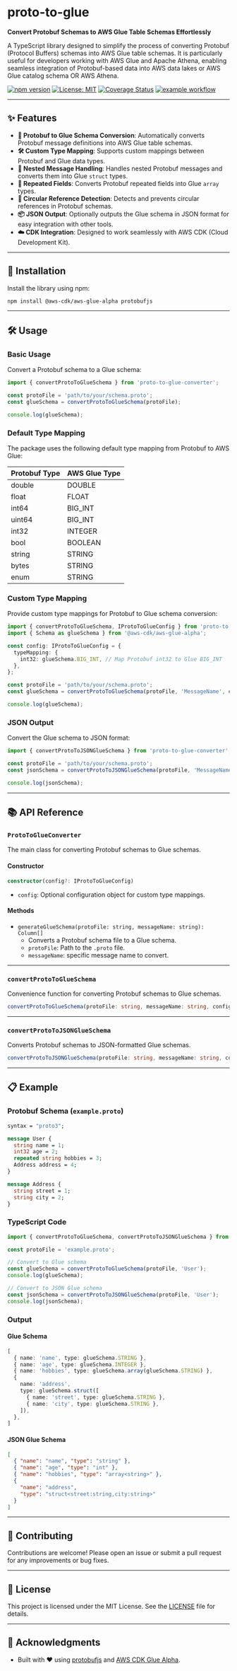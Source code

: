 # proto-to-glue

**Convert Protobuf Schemas to AWS Glue Table Schemas Effortlessly**

A TypeScript library designed to simplify the process of converting Protobuf (Protocol Buffers) schemas into AWS Glue table schemas. It is particularly useful for developers working with AWS Glue and Apache Athena, enabling seamless integration of Protobuf-based data into AWS data lakes or AWS Glue catalog schema OR AWS Athena.

[![npm version](https://img.shields.io/npm/v/proto-to-glue.svg)](https://www.npmjs.com/package/proto-to-glue)
[![License: MIT](https://img.shields.io/badge/License-MIT-yellow.svg)](https://opensource.org/licenses/MIT)
[![Coverage Status](https://coveralls.io/repos/github/shubhamshah207/proto-to-glue/badge.svg?branch=main)](https://coveralls.io/github/shubhamshah207/proto-to-glue?branch=main)
[![example workflow](https://github.com/shubhamshah207/proto-to-glue/actions/workflows/codeql.yml/badge.svg)](https://github.com/shubhamshah207/proto-to-glue/actions/workflows/codeql.yml)


---

## ✨ Features

- **📄 Protobuf to Glue Schema Conversion**: Automatically converts Protobuf message definitions into AWS Glue table schemas.
- **🛠️ Custom Type Mapping**: Supports custom mappings between Protobuf and Glue data types.
- **🧩 Nested Message Handling**: Handles nested Protobuf messages and converts them into Glue `struct` types.
- **🔁 Repeated Fields**: Converts Protobuf repeated fields into Glue `array` types.
- **🔄 Circular Reference Detection**: Detects and prevents circular references in Protobuf schemas.
- **📦 JSON Output**: Optionally outputs the Glue schema in JSON format for easy integration with other tools.
- **☁️ CDK Integration**: Designed to work seamlessly with AWS CDK (Cloud Development Kit).

---

## 🚀 Installation

Install the library using npm:

```bash
npm install @aws-cdk/aws-glue-alpha protobufjs
```

---

## 🛠️ Usage

### Basic Usage

Convert a Protobuf schema to a Glue schema:

```typescript
import { convertProtoToGlueSchema } from 'proto-to-glue-converter';

const protoFile = 'path/to/your/schema.proto';
const glueSchema = convertProtoToGlueSchema(protoFile);

console.log(glueSchema);
```

### Default Type Mapping

The package uses the following default type mapping from Protobuf to AWS Glue:

| Protobuf Type | AWS Glue Type |
|---------------|---------------|
| double        | DOUBLE        |
| float         | FLOAT         |
| int64         | BIG_INT       |
| uint64        | BIG_INT       |
| int32         | INTEGER       |
| bool          | BOOLEAN       |
| string        | STRING        |
| bytes         | STRING        |
| enum          | STRING        |

### Custom Type Mapping

Provide custom type mappings for Protobuf to Glue schema conversion:

```typescript
import { convertProtoToGlueSchema, IProtoToGlueConfig } from 'proto-to-glue-converter';
import { Schema as glueSchema } from '@aws-cdk/aws-glue-alpha';

const config: IProtoToGlueConfig = {
  typeMapping: {
    int32: glueSchema.BIG_INT, // Map Protobuf int32 to Glue BIG_INT
  },
};

const protoFile = 'path/to/your/schema.proto';
const glueSchema = convertProtoToGlueSchema(protoFile, 'MessageName', config);

console.log(glueSchema);
```

### JSON Output

Convert the Glue schema to JSON format:

```typescript
import { convertProtoToJSONGlueSchema } from 'proto-to-glue-converter';

const protoFile = 'path/to/your/schema.proto';
const jsonSchema = convertProtoToJSONGlueSchema(protoFile, 'MessageName');

console.log(jsonSchema);
```

---

## 📚 API Reference

### `ProtoToGlueConverter`

The main class for converting Protobuf schemas to Glue schemas.

#### Constructor

```typescript
constructor(config?: IProtoToGlueConfig)
```

- `config`: Optional configuration object for custom type mappings.

#### Methods

- `generateGlueSchema(protoFile: string, messageName: string): Column[]`
  - Converts a Protobuf schema file to a Glue schema.
  - `protoFile`: Path to the `.proto` file.
  - `messageName`: specific message name to convert.

---

### `convertProtoToGlueSchema`

Convenience function for converting Protobuf schemas to Glue schemas.

```typescript
convertProtoToGlueSchema(protoFile: string, messageName: string, config?: IProtoToGlueConfig): Column[]
```

---

### `convertProtoToJSONGlueSchema`

Converts Protobuf schemas to JSON-formatted Glue schemas.

```typescript
convertProtoToJSONGlueSchema(protoFile: string, messageName: string, config?: IProtoToGlueConfig): IGlueJsonSchema[]
```

---

## 📋 Example

### Protobuf Schema (`example.proto`)

```proto
syntax = "proto3";

message User {
  string name = 1;
  int32 age = 2;
  repeated string hobbies = 3;
  Address address = 4;
}

message Address {
  string street = 1;
  string city = 2;
}
```

### TypeScript Code

```typescript
import { convertProtoToGlueSchema, convertProtoToJSONGlueSchema } from 'proto-to-glue-converter';

const protoFile = 'example.proto';

// Convert to Glue schema
const glueSchema = convertProtoToGlueSchema(protoFile, 'User');
console.log(glueSchema);

// Convert to JSON Glue schema
const jsonSchema = convertProtoToJSONGlueSchema(protoFile, 'User');
console.log(jsonSchema);
```

### Output

#### Glue Schema

```typescript
[
  { name: 'name', type: glueSchema.STRING },
  { name: 'age', type: glueSchema.INTEGER },
  { name: 'hobbies', type: glueSchema.array(glueSchema.STRING) },
  {
    name: 'address',
    type: glueSchema.struct([
      { name: 'street', type: glueSchema.STRING },
      { name: 'city', type: glueSchema.STRING },
    ]),
  },
]
```

#### JSON Glue Schema

```json
[
  { "name": "name", "type": "string" },
  { "name": "age", "type": "int" },
  { "name": "hobbies", "type": "array<string>" },
  {
    "name": "address",
    "type": "struct<street:string,city:string>"
  }
]
```

---

## 🤝 Contributing

Contributions are welcome! Please open an issue or submit a pull request for any improvements or bug fixes.

---

## 📜 License

This project is licensed under the MIT License. See the [LICENSE](LICENSE) file for details.

---

## 🙏 Acknowledgments

- Built with ❤️ using [protobufjs](https://github.com/protobufjs/protobuf.js) and [AWS CDK Glue Alpha](https://docs.aws.amazon.com/cdk/api/v2/docs/aws-glue-alpha-readme.html).